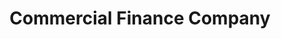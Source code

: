 ---
title: "Commercial Finance Company"
url: /daytona-beach/commercial-finance-company/
shop: pawnbroker
---